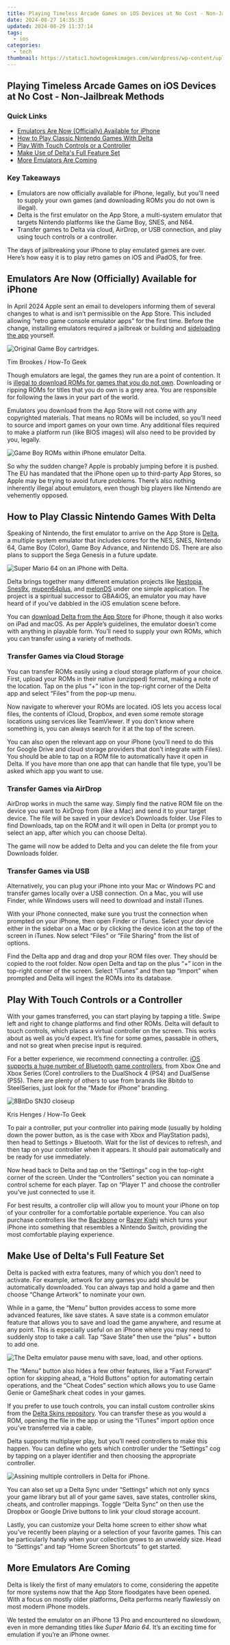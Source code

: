 ```yaml
---
title: Playing Timeless Arcade Games on iOS Devices at No Cost - Non-Jailbreak Methods
date: 2024-08-27 14:35:35
updated: 2024-08-29 11:37:14
tags:
  - ios
categories:
  - tech
thumbnail: https://static1.howtogeekimages.com/wordpress/wp-content/uploads/2024/04/n64_delta.jpg
---
```


## Playing Timeless Arcade Games on iOS Devices at No Cost - Non-Jailbreak Methods

### Quick Links

* [Emulators Are Now (Officially) Available for iPhone](https://www.howtogeek.com/how-to-play-classic-video-games-on-your-iphone-for-free-without-jailbreaking/#emulators-are-now-officially-available-for-iphone)
* [How to Play Classic Nintendo Games With Delta](https://win-able.techidaily.com/mastering-the-minecraft-console-correcting-error-code-crossbow-issues/)
* [Play With Touch Controls or a Controller](https://facebook-video-footage.techidaily.com/the-essentials-of-adding-emojis-to-youtube-discussions-for-2024/)
* [Make Use of Delta's Full Feature Set](https://some-knowledge.techidaily.com/ideal-webcams-to-upgrade-your-zoom-video-quality-for-2024/)
* [More Emulators Are Coming](https://tiktok-clips.techidaily.com/2024-approved-funhouse-finds-unveiling-the-hottest-tiktok-gaming-phenoms/)

### Key Takeaways

* Emulators are now officially available for iPhone, legally, but you'll need to supply your own games (and downloading ROMs you do not own is illegal).
* Delta is the first emulator on the App Store, a multi-system emulator that targets Nintendo platforms like the Game Boy, SNES, and N64.
* Transfer games to Delta via cloud, AirDrop, or USB connection, and play using touch controls or a controller.

 The days of jailbreaking your iPhone to play emulated games are over. Here’s how easy it is to play retro games on iOS and iPadOS, for free.

##  Emulators Are Now (Officially) Available for iPhone

 In April 2024 Apple sent an email to developers informing them of several changes to what is and isn’t permissible on the App Store. This included allowing “retro game console emulator apps” for the first time. Before the change, installing emulators required a jailbreak or building and [sideloading the app](https://tech-haven.techidaily.com/navigating-nuance-the-human-advantage-over-bots/) yourself.

![Original Game Boy cartridges.](https://static1.howtogeekimages.com/wordpress/wp-content/uploads/2024/04/games_i_own.jpg) 

Tim Brookes / How-To Geek

 Though emulators are legal, the games they run are a point of contention. It is [illegal to download ROMs for games that you do not own](https://facebook-videos.techidaily.com/updated-video-revenue-generation-on-facebook-tactics-for-financial-growth-for-2024/). Downloading or ripping ROMs for titles that you do own is a grey area. You are responsible for following the laws in your part of the world.

 Emulators you download from the App Store will not come with any copyrighted materials. That means no ROMs will be included, so you’ll need to source and import games on your own time. Any additional files required to make a platform run (like BIOS images) will also need to be provided by you, legally.

![Game Boy ROMs within iPhone emulator Delta.](https://static1.howtogeekimages.com/wordpress/wp-content/uploads/2024/04/gbc_roms_delta.jpg) 

 So why the sudden change? Apple is probably jumping before it is pushed. The EU has mandated that the iPhone open up to third-party App Stores, so Apple may be trying to avoid future problems. There’s also nothing inherently illegal about emulators, even though big players like Nintendo are vehemently opposed.

##  How to Play Classic Nintendo Games With Delta

 Speaking of Nintendo, the first emulator to arrive on the App Store is [Delta](https://github.com/rileytestut/Delta?tab=readme-ov-file), a multiple system emulator that includes cores for the NES, SNES, Nintendo 64, Game Boy (Color), Game Boy Advance, and Nintendo DS. There are also plans to support the Sega Genesis in a future update.

![Super Mario 64 on an iPhone with Delta.](https://static1.howtogeekimages.com/wordpress/wp-content/uploads/2024/04/n64_super_mario_64.PNG) 

 Delta brings together many different emulation projects like [Nestopia](https://nestopia.sourceforge.net), [Snes9x](https://github.com/snes9xgit/), [mupen64plus](https://github.com/mupen64plus/mupen64plus-core), and [melonDS](https://github.com/melonDS-emu/melonDS) under one simple application. The project is a spiritual successor to GBA4iOS, an emulator you may have heard of if you’ve dabbled in the iOS emulation scene before.

 You can [download Delta from the App Store](https://apps.apple.com/us/app/delta-game-emulator/id1048524688) for iPhone, though it also works on iPad and macOS. As per Apple’s guidelines, the emulator doesn’t come with anything in playable form. You’ll need to supply your own ROMs, which you can transfer using a variety of methods.

###  Transfer Games via Cloud Storage

 You can transfer ROMs easily using a cloud storage platform of your choice. First, upload your ROMs in their native (unzipped) format, making a note of the location. Tap on the plus “+” icon in the top-right corner of the Delta app and select “Files” from the pop-up menu.

 Now navigate to wherever your ROMs are located. iOS lets you access local files, the contents of iCloud, Dropbox, and even some remote storage locations using services like TeamViewer. If you don’t know where something is, you can always search for it at the top of the screen.

 You can also open the relevant app on your iPhone (you’ll need to do this for Google Drive and cloud storage providers that don’t integrate with Files). You should be able to tap on a ROM file to automatically have it open in Delta. If you have more than one app that can handle that file type, you’ll be asked which app you want to use.

###  Transfer Games via AirDrop

 AirDrop works in much the same way. Simply find the native ROM file on the device you want to AirDrop from (like a Mac) and send it to your target device. The file will be saved in your device’s Downloads folder. Use Files to find Downloads, tap on the ROM and it will open in Delta (or prompt you to select an app, after which you can choose Delta).

 The game will now be added to Delta and you can delete the file from your Downloads folder.

###  Transfer Games via USB

 Alternatively, you can plug your iPhone into your Mac or Windows PC and transfer games locally over a USB connection. On a Mac, you will use Finder, while Windows users will need to download and install iTunes.

 With your iPhone connected, make sure you trust the connection when prompted on your iPhone, then open Finder or iTunes. Select your device either in the sidebar on a Mac or by clicking the device icon at the top of the screen in iTunes. Now select “Files” or “File Sharing” from the list of options.

 Find the Delta app and drag and drop your ROM files over. They should be copied to the root folder. Now open Delta and tap on the plus “+” icon in the top-right corner of the screen. Select “iTunes” and then tap “Import” when prompted and Delta will ingest the ROMs into its database.

##  Play With Touch Controls or a Controller

 With your games transferred, you can start playing by tapping a title. Swipe left and right to change platforms and find other ROMs. Delta will default to touch controls, which places a virtual controller on the screen. This works about as well as you’d expect. It’s fine for some games, passable in others, and not so great when precise input is required.

 For a better experience, we recommend connecting a controller. [iOS supports a huge number of Bluetooth game controllers](https://android-transfer.techidaily.com/in-2024-how-to-transfer-contacts-from-oppo-a79-5g-to-other-android-devices-devices-drfone-by-drfone-transfer-from-android-transfer-from-android/), from Xbox One and Xbox Series (Core) controllers to the DualShock 4 (PS4) and DualSense (PS5). There are plenty of others to use from brands like 8bitdo to SteelSeries, just look for the “Made for iPhone” branding.

![8BitDo SN30 closeup](https://static1.howtogeekimages.com/wordpress/wp-content/uploads/2024/03/pxl_20240304_204309207-1.jpg) 

Kris Henges / How-To Geek

 To pair a controller, put your controller into pairing mode (usually by holding down the power button, as is the case with Xbox and PlayStation pads), then head to Settings > Bluetooth. Wait for the list of devices to refresh, and then tap on your controller when it appears. It should pair automatically and be ready for use immediately.

 Now head back to Delta and tap on the “Settings” cog in the top-right corner of the screen. Under the “Controllers” section you can nominate a control scheme for each player. Tap on “Player 1” and choose the controller you’ve just connected to use it.

 For best results, a controller clip will allow you to mount your iPhone on top of your controller for a comfortable portable experience. You can also purchase controllers like the [Backbone](https://playbackbone.com) or [Razer Kishi](https://razer.a9yw.net/c/156932/642901/10229?subId1=UUhtgUeUpU2002864&subId2=ehtg&u=https%3A%2F%2Fwww.razer.com%2Fmobile-controllers%2Frazer-kishi%2F) which turns your iPhone into something that resembles a Nintendo Switch, providing the most comfortable playing experience.

##  Make Use of Delta's Full Feature Set

 Delta is packed with extra features, many of which you don’t need to activate. For example, artwork for any games you add should be automatically downloaded. You can always tap and hold a game and then choose “Change Artwork” to nominate your own.

 While in a game, the “Menu” button provides access to some more advanced features, like save states. A save state is a common emulator feature that allows you to save and load the game anywhere, and resume at any point. This is especially useful on an iPhone where you may need to suddenly stop to take a call. Tap “Save State” then use the “plus” + button to add one.

![The Delta emulator pause menu with save, load, and other options.](https://static1.howtogeekimages.com/wordpress/wp-content/uploads/2024/04/pause_menu.PNG) 

 The “Menu” button also hides a few other features, like a “Fast Forward” option for skipping ahead, a “Hold Buttons” option for automating certain operations, and the “Cheat Codes” section which allows you to use Game Genie or GameShark cheat codes in your games.

 If you prefer to use touch controls, you can install custom controller skins from the [Delta Skins repository](https://delta-skins.github.io). You can transfer these as you would a ROM, opening the file in the app or using the “iTunes” import option once you’ve transferred via a cable.

 Delta supports multiplayer play, but you’ll need controllers to make this happen. You can define who gets which controller under the “Settings” cog by tapping on a player identifier and then choosing the appropriate controller.

![Assining multiple controllers in Delta for iPhone.](https://static1.howtogeekimages.com/wordpress/wp-content/uploads/2024/04/controller_assign.jpg) 

 You can also set up a Delta Sync under “Settings” which not only syncs your game library but all of your game saves, save states, controller skins, cheats, and controller mappings. Toggle “Delta Sync” on then use the Dropbox or Google Drive buttons to link your cloud storage account.

 Lastly, you can customize your Delta home screen to either show what you’ve recently been playing or a selection of your favorite games. This can be particularly handy when your collection grows to an unwieldy size. Head to “Settings” and tap “Home Screen Shortcuts” to get started.

##  More Emulators Are Coming

 Delta is likely the first of many emulators to come, considering the appetite for more systems now that the App Store floodgates have been opened. With a focus on mostly older platforms, Delta performs nearly flawlessly on most modern iPhone models.

 We tested the emulator on an iPhone 13 Pro and encountered no slowdown, even in more demanding titles like _Super Mario 64_. It’s an exciting time for emulation if you’re an iPhone owner.

<ins class="adsbygoogle"
     style="display:block"
     data-ad-format="autorelaxed"
     data-ad-client="ca-pub-7571918770474297"
     data-ad-slot="1223367746"></ins>



<ins class="adsbygoogle"
     style="display:block"
     data-ad-client="ca-pub-7571918770474297"
     data-ad-slot="8358498916"
     data-ad-format="auto"
     data-full-width-responsive="true"></ins>

